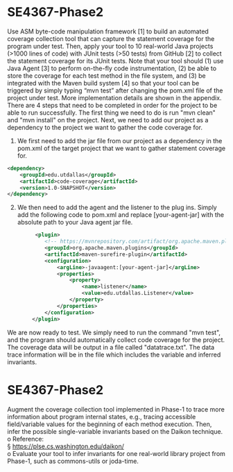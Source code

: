 # SE4367-Phase2
 Use ASM byte-code manipulation framework [1] to build an automated coverage collection tool that can capture the statement coverage for the program under test. Then, apply your tool to 10 real-world Java projects (>1000 lines of code) with JUnit tests (>50 tests) from GitHub [2] to collect the statement coverage for its JUnit tests. Note that your tool should (1) use Java Agent [3] to perform on-the-fly code instrumentation, (2) be able to store the coverage for each test method in the file system, and (3) be integrated with the Maven build system [4] so that your tool can be triggered by simply typing “mvn test” after changing the pom.xml file of the project under test. More implementation details are shown in the appendix. 
There are 4 steps that need to be completed in order for the project to be able to run successfully. 
The first thing we need to do is run "mvn clean" and "mvn install" on the project.
Next, we need to add our project as a dependency to the project we want to gather the code coverage for. 
1. We first need to add the jar file from our project as a dependency in the pom.xml of the target project that we want to gather statement coverage for. 
```xml
<dependency>
    <groupId>edu.utdallas</groupId>
    <artifactId>code-coverage</artifactId>
    <version>1.0-SNAPSHOT</version>
</dependency>
```

2. We then need to add the agent and the listener to the plug ins.  Simply add the following code to pom.xml and replace [your-agent-jar] with the absolute path to your Java agent jar file.  

```xml
         <plugin>
            <!-- https://mvnrepository.com/artifact/org.apache.maven.plugins/maven-surefire-plugin -->
            <groupId>org.apache.maven.plugins</groupId>
            <artifactId>maven-surefire-plugin</artifactId>
            <configuration>
                <argLine>-javaagent:[your-agent-jar]</argLine>
                <properties>
                    <property>
                        <name>listener</name>
                        <value>edu.utdallas.Listener</value>
                    </property>
                </properties>
            </configuration>
        </plugin>
```



We are now ready to test.  We simply need to run the command "mvn test", and the program should automatically collect code coverage for the project.  The coverage data will be output in a file called "datatrace.txt".  The data trace information will be in the file which includes the variable and inferred invariants.  

# SE4367-Phase2
Augment the coverage collection tool implemented in Phase-1 to trace more information about program internal states, e.g., tracing accessible field/variable values for the beginning of each method execution. Then, infer the possible single-variable invariants based on the Daikon technique.</br>
o Reference:</br>
§ https://plse.cs.washington.edu/daikon/</br>
o Evaluate your tool to infer invariants for one real-world library project from Phase-1, such as commons-utils or joda-time.
